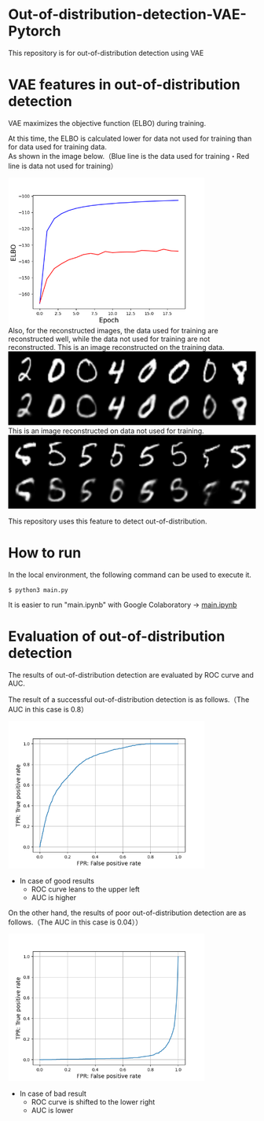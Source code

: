 # Out-of-distribution-detection-VAE-Pytorch
This repository is for out-of-distribution detection using VAE  

# VAE features in out-of-distribution detection
VAE maximizes the objective function (ELBO) during training.  

At this time, the ELBO is calculated lower for data not used for training than for data used for training data.   
As shown in the image below.（Blue line is the data used for training・Red line is data not used for training）
<div>
	<img src='./elbo.png' height="300px">
</div>
Also, for the reconstructed images, the data used for training are reconstructed well, while the data not used for training are not reconstructed.  
This is an image reconstructed on the training data.
<div><img src='./recon/recon_train10.png' height="150px"></div>
This is an image reconstructed on data not used for training.
<div><img src='./recon/recon_anomaly10.png' height="150px"></div>
  
  
This repository uses this feature to detect out-of-distribution.  

# How to run
In the local environment, the following command can be used to execute it.
```
$ python3 main.py
```
It is easier to run "main.ipynb" with Google Colaboratory → [main.ipynb](https://colab.research.google.com/github/is0383kk/AnomalyDetection_VAE/blob/master/main.ipynb)

# Evaluation of out-of-distribution detection
The results of out-of-distribution detection are evaluated by ROC curve and AUC.  
  
The result of a successful out-of-distribution detection is as follows.（The AUC in this case is 0.8）

<div><img src='./roc5.png' height="300px"></div>

- In case of good results
    - ROC curve leans to the upper left
    - AUC is higher
  
On the other hand, the results of poor out-of-distribution detection are as follows.（The AUC in this case is 0.04））

<div><img src='./roc1.png' height="300px"></div>

- In case of bad result
    - ROC curve is shifted to the lower right
    - AUC is lower
  




